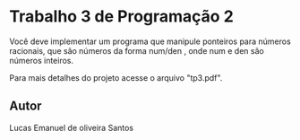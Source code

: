 # Trabalho 3 de Programação 2
Você deve implementar um programa que manipule ponteiros para números racionais, que são números da forma num/den , onde num e den são números inteiros.

Para mais detalhes do projeto acesse o arquivo "tp3.pdf".

## Autor
Lucas Emanuel de oliveira Santos
